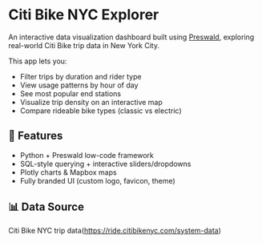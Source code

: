 #  Citi Bike NYC Explorer
An interactive data visualization dashboard built using [Preswald](https://github.com/StructuredLabs/preswald), exploring real-world Citi Bike trip data in New York City.

This app lets you:
- Filter trips by duration and rider type
- View usage patterns by hour of day
- See most popular end stations
- Visualize trip density on an interactive map
- Compare rideable bike types (classic vs electric)

## 🔧 Features

- Python + Preswald low-code framework
- SQL-style querying + interactive sliders/dropdowns
- Plotly charts & Mapbox maps
- Fully branded UI (custom logo, favicon, theme)

## 📊 Data Source

Citi Bike NYC trip data(https://ride.citibikenyc.com/system-data)
